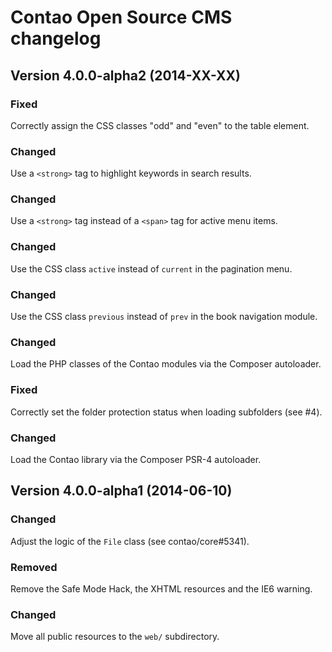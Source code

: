 Contao Open Source CMS changelog
================================

Version 4.0.0-alpha2 (2014-XX-XX)
---------------------------------

### Fixed
Correctly assign the CSS classes "odd" and "even" to the table element.

### Changed
Use a `<strong>` tag to highlight keywords in search results.

### Changed
Use a `<strong>` tag instead of a `<span>` tag for active menu items.

### Changed
Use the CSS class `active` instead of `current` in the pagination menu.

### Changed
Use the CSS class `previous` instead of `prev` in the book navigation module.

### Changed
Load the PHP classes of the Contao modules via the Composer autoloader.

### Fixed
Correctly set the folder protection status when loading subfolders (see #4).

### Changed
Load the Contao library via the Composer PSR-4 autoloader.


Version 4.0.0-alpha1 (2014-06-10)
---------------------------------

### Changed
Adjust the logic of the `File` class (see contao/core#5341).

### Removed
Remove the Safe Mode Hack, the XHTML resources and the IE6 warning.

### Changed
Move all public resources to the `web/` subdirectory.
